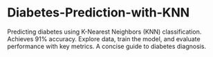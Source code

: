 # Diabetes-Prediction-with-KNN
Predicting diabetes using K-Nearest Neighbors (KNN) classification. Achieves 91% accuracy. Explore data, train the model, and evaluate performance with key metrics. A concise guide to diabetes diagnosis.
